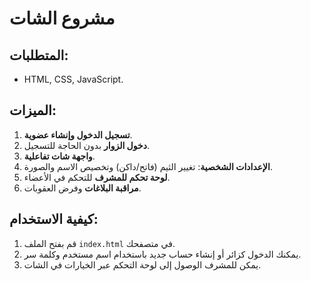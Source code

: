 # مشروع الشات

## المتطلبات:
- HTML, CSS, JavaScript.

## الميزات:
1. **تسجيل الدخول وإنشاء عضوية**.
2. **دخول الزوار** بدون الحاجة للتسجيل.
3. **واجهة شات تفاعلية**.
4. **الإعدادات الشخصية**: تغيير الثيم (فاتح/داكن) وتخصيص الاسم والصورة.
5. **لوحة تحكم للمشرف** للتحكم في الأعضاء.
6. **مراقبة البلاغات** وفرض العقوبات.

## كيفية الاستخدام:
1. قم بفتح الملف `index.html` في متصفحك.
2. يمكنك الدخول كزائر أو إنشاء حساب جديد باستخدام اسم مستخدم وكلمة سر.
3. يمكن للمشرف الوصول إلى لوحة التحكم عبر الخيارات في الشات.
